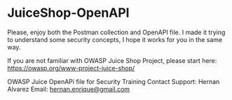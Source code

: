 # JuiceShop-OpenAPI

Please, enjoy both the Postman collection and OpenAPI file. I made it trying to understand some security concepts, I hope it works for you in the same way.

If you are not familiar with OWASP Juice Shop Project, please start here:
https://owasp.org/www-project-juice-shop/

OWASP Juice OpenAPi file for Security Training
Contact Support: Hernan Alvarez
Email: hernan.enrique@gmail.com


